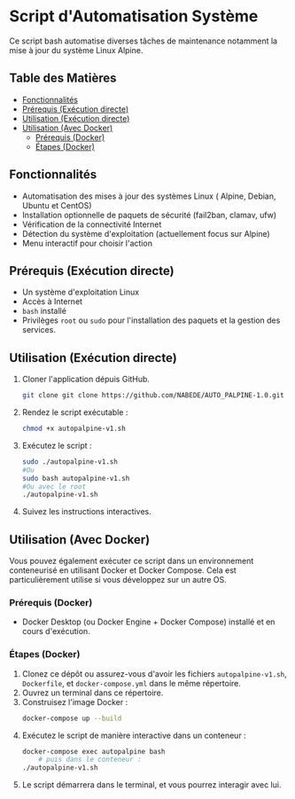 # Script d'Automatisation Système

Ce script bash automatise diverses tâches de maintenance notamment la mise à jour du système Linux Alpine.

## Table des Matières

- [Fonctionnalités](#fonctionnalités)
- [Prérequis (Exécution directe)](#prérequis-exécution-directe)
- [Utilisation (Exécution directe)](#utilisation-exécution-directe)
- [Utilisation (Avec Docker)](#utilisation-avec-docker)
  - [Prérequis (Docker)](#prérequis-docker)
  - [Étapes (Docker)](#étapes-docker)

## Fonctionnalités

- Automatisation des mises à jour des systèmes Linux ( Alpine, Debian, Ubuntu et CentOS)
- Installation optionnelle de paquets de sécurité (fail2ban, clamav, ufw)
- Vérification de la connectivité Internet
- Détection du système d'exploitation (actuellement focus sur Alpine)
- Menu interactif pour choisir l'action

## Prérequis (Exécution directe)

- Un système d'exploitation Linux
- Accès à Internet
- `bash` installé
- Privilèges `root` ou `sudo` pour l'installation des paquets et la gestion des services.

## Utilisation (Exécution directe)

1.  Cloner l'application dépuis GitHub.
    ```bash
    git clone git clone https://github.com/NABEDE/AUTO_PALPINE-1.0.git
    ```
2.  Rendez le script exécutable :
    ```bash
    chmod +x autopalpine-v1.sh
    ```
3.  Exécutez le script :
    ```bash
    sudo ./autopalpine-v1.sh
    #Ou
    sudo bash autopalpine-v1.sh
    #Ou avec le root
    ./autopalpine-v1.sh
    ```
4.  Suivez les instructions interactives.

## Utilisation (Avec Docker)

Vous pouvez également exécuter ce script dans un environnement conteneurisé en utilisant Docker et Docker Compose.
Cela est particulièrement utilise si vous développez sur un autre OS.

### Prérequis (Docker)

- Docker Desktop (ou Docker Engine + Docker Compose) installé et en cours d'exécution.

### Étapes (Docker)

1.  Clonez ce dépôt ou assurez-vous d'avoir les fichiers `autopalpine-v1.sh`, `Dockerfile`, et `docker-compose.yml` dans le même répertoire.
2.  Ouvrez un terminal dans ce répertoire.
3.  Construisez l'image Docker :
    ```bash
    docker-compose up --build
    ```
4.  Exécutez le script de manière interactive dans un conteneur :
    ```bash
    docker-compose exec autopalpine bash
        # puis dans le conteneur :
    ./autopalpine-v1.sh

    ```
5.  Le script démarrera dans le terminal, et vous pourrez interagir avec lui.
